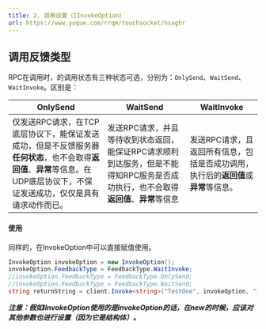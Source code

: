 ```yaml
---
title: 2. 调用设置（IInvokeOption）
url: https://www.yuque.com/rrqm/touchsocket/hsaghr
---
```


<a name="FGs5v"></a>

## 调用反馈类型

RPC在调用时，的调用状态有三种状态可选，分别为：`OnlySend`、`WaitSend`、`WaitInvoke`。区别是：

| OnlySend | WaitSend | WaitInvoke |
| --- | --- | --- |
| 仅发送RPC请求，在TCP底层协议下，能保证发送成功，但是不反馈服务器**任何状态**，也不会取得**返回值**、**异常**等信息。在UDP底层协议下，不保证发送成功，仅仅是具有请求动作而已。 | 发送RPC请求，并且等待收到状态返回，能保证RPC请求顺利到达服务，但是不能得知RPC服务是否成功执行，也不会取得**返回值**、**异常**等信息 | 发送RPC请求，且返回所有信息，包括是否成功调用，执行后的**返回值**或**异常**等信息。 |

<a name="jOr0o"></a>

#### 使用

同样的，在InvokeOption中可以直接赋值使用。

```csharp
InvokeOption invokeOption = new InvokeOption();
invokeOption.FeedbackType = FeedbackType.WaitInvoke;
//invokeOption.FeedbackType = FeedbackType.OnlySend;
//invokeOption.FeedbackType = FeedbackType.WaitSend;
string returnString = client.Invoke<string>("TestOne", invokeOption, "10");
```

***注意：假如IInvokeOption使用的是InvokeOption的话，在new的时候，应该对其他参数也进行设置（因为它是结构体）。***
